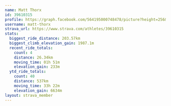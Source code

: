 ```yaml
---
name: Matt Thorx
id: 39610315
profile: https://graph.facebook.com/564195000748478/picture?height=256&width=256
username: matt-thorx
strava_url: https://www.strava.com/athletes/39610315
stats:
  biggest_ride_distance: 203.57km
  biggest_climb_elevation_gain: 1987.1m
  recent_ride_totals:
    count: 4
    distance: 26.34km
    moving_time: 01h 51m
    elevation_gain: 233m
  ytd_ride_totals:
    count: 40
    distance: 537km
    moving_time: 33h 22m
    elevation_gain: 6634m
layout: strava_member
--- 
```

